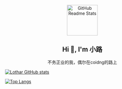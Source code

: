 <p align="center">
 <img width="100px" src="https://res.cloudinary.com/anuraghazra/image/upload/v1594908242/logo_ccswme.svg" align="center" alt="GitHub Readme Stats" />
 <h2 align="center">Hi 👋, I'm 小路</h2>
 <p align="center">不务正业的我，偶尔在coidng的路上</p>
 <p align="center">
   
 </p>
</p>

 [![Lothar GitHub stats](https://github-readme-stats.vercel.app/api?username=Lotharing&show_icons=true)](https://github.com/anuraghazra/github-readme-stats)

 [![Top Langs](https://github-readme-stats.vercel.app/api/top-langs/?username=Lotharing)](https://github.com/anuraghazra/github-readme-stats)


<!--
代码统计
[![Top Langs](https://github-readme-stats.vercel.app/api/top-langs/?username=Lotharing&layout=compact&hide=javascript,html,css)](https://github.com/anuraghazra/github-readme-stats)

**Lotharing/Lotharing** is a ✨ _special_ ✨ repository because its `README.md` (this file) appears on your GitHub profile.

Here are some ideas to get you started:

- 🔭 I’m currently working on ...
- 🌱 I’m currently learning ...
- 👯 I’m looking to collaborate on ...
- 🤔 I’m looking for help with ...
- 💬 Ask me about ...
- 📫 How to reach me: ...
- 😄 Pronouns: ...
- ⚡ Fun fact: ...
-->
